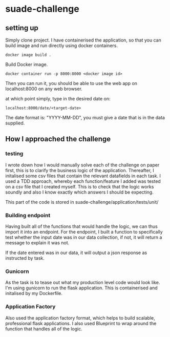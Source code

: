 # suade-challenge

## setting up
Simply clone project. I have containerised the application, so that you can build image and run directly using docker containers.

`docker image build .`

Build Docker image.

`docker container run -p 8000:8000 <docker image id>`

Then you can run it, you should be able to use the web app on localhost:8000 on any web browser.

at which point simply, type in the desired date on: 

`localhost:8000/date/<target-date>`

The date format is: "YYYY-MM-DD", you must give a date that is in the data supplied. 

## How I approached the challenge

### testing
I wrote down how I would manually solve each of the challenge on paper first, this is to clarify the business logic of the application. Thereafter, I initalised some csv files that contain the relevant datafields in each task. I used a TDD approach, whereby each function/feature I added was tested 
on a csv file that I created myself. This is to check that the logic works soundly and also I know exactly which answers I should be expecting. 

This part of the code is stored in suade-challenge/application/tests/unit/

### Building endpoint
Having built all of the functions that would handle the logic, we can thus import it into an endpoint. For the endpoint, I built a function to 
specifically test whether the input date was in our data collection, if not, it will return a message to explain it was not. 

If the date entered was in our data, it will output a json response as instructed by task.

### Gunicorn
As the task is to tease out what my production level code would look like. I'm using gunicorn to run the flask application. This is containerised and initalised by my Dockerfile. 

### Application Factory
Also used the application factory format, which helps to build scalable, professional flask applications. I also used Blueprint to wrap around the function that handles all of the logic. 